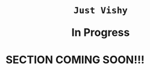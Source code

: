 # <p align="middle"> **`Just Vishy`** </p> <p align="middle"> In Progress </p> 

# **SECTION COMING SOON!!!**

